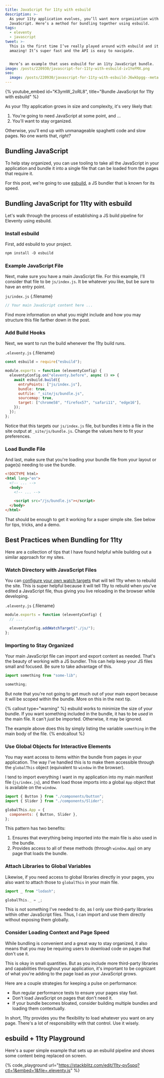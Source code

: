 ```yaml
---
title: JavaScript for 11ty with esbuild
description: >-
  As your 11ty application evolves, you’ll want more organization with your
  JavaScript. Here’s a method for bundling together using esbuild.
tags:
  - eleventy
  - javascript
tweet: >-
  This is the first time I’ve really played around with esbuild and it is
  amazing! It’s super fast and the API is easy to navigate.


  Here’s an example that uses esbuild for an 11ty JavaScript bundle.
image: /posts/220930/javascript-for-11ty-with-esbuild-iv1YeFMX.png
seo:
  image: /posts/220930/javascript-for-11ty-with-esbuild-J6wkbpgg--meta.png
---
```


{% youtube_embed
    id="K3ymW_2oRL8",
    title="Bundle JavaScript for 11ty with esbuild" %}

As your 11ty application grows in size and complexity, it's very likely that:

1. You're going to need JavaScript at some point, and ...
1. You'll want to stay organized.

Otherwise, you'll end up with unmanageable spaghetti code and slow pages. No one wants that, _right?_

## Bundling JavaScript

To help stay organized, you can use tooling to take all the JavaScript in your application and bundle it into a single file that can be loaded from the pages that require it.

For this post, we're going to use [esbuild](https://esbuild.github.io/), a JS bundler that is known for its speed.

## Bundling JavaScript for 11ty with esbuild

Let's walk through the process of establishing a JS build pipeline for Eleventy using esbuild.

### Install esbuild

First, add esbuild to your project.

```txt
npm install -D esbuild
```

### Example JavaScript File

Next, make sure you have a main JavaScript file. For this example, I'll consider that file to be `js/index.js`. It be whatever you like, but be sure to have an entry point.

`js/index.js` {.filename}

```js
// Your main JavaScript content here ...
```

Find more information on what you might include and how you may structure this file farther down in the post.

### Add Build Hooks

Next, we want to run the build whenever the 11ty build runs.

`.eleventy.js` {.filename}

```js
const esbuild = require("esbuild");

module.exports = function (eleventyConfig) {
  eleventyConfig.on("eleventy.before", async () => {
    await esbuild.build({
      entryPoints: ["js/index.js"],
      bundle: true,
      outfile: "_site/js/bundle.js",
      sourcemap: true,
      target: ["chrome58", "firefox57", "safari11", "edge16"],
    });
  });
};
```

Notice that this targets our `js/index.js` file, but bundles it into a file in the site output at `_site/js/bundle.js`. Change the values here to fit your preferences.

### Load Bundle File

And last, make sure that you're loading your bundle file from your layout or page(s) needing to use the bundle.

```html
<!DOCTYPE html>
<html lang="en">
  <!-- ... -->
  <body>
    <!-- ... -->

    <script src="/js/bundle.js"></script>
  </body>
</html>
```

That should be enough to get it working for a super simple site. See below for tips, tricks, and a demo.

## Best Practices when Bundling for 11ty

Here are a collection of tips that I have found helpful while building out a similar approach for my sites.

### Watch Directory with JavaScript Files

You can [configure your own watch targets](https://www.11ty.dev/docs/watch-serve/#add-your-own-watch-targets) that will tell 11ty when to rebuild the site. This is super helpful because it will tell 11ty to rebuild when you've edited a JavaScript file, thus giving you live reloading in the browser while developing.

`.eleventy.js` {.filename}

```js
module.exports = function (eleventyConfig) {
  // ...

  eleventyConfig.addWatchTarget("./js/");
};
```

### Importing to Stay Organized

Your main JavaScript file can import and export content as needed. That's the beauty of working with a JS bundler. This can help keep your JS files small and focused. Be sure to take advantage of this.

```js
import something from "some-lib";

something;
```

But note that you're not going to get much out of your main export because it will be scoped within the bundle. More on this in the next tip.

{% callout type="warning" %}
esbuild works to minimize the size of your bundle. If you want something included in the bundle, it has to be _used_ in the main file. It can't _just_ be imported. Otherwise, it may be ignored.

The example above does this by simply listing the variable `something` in the main body of the file.
{% endcallout %}

### Use Global Objects for Interactive Elements

You may want access to items within the bundle from pages in your application. The way I've handled this is to make them accessible through the `globalThis` object (equivalent to `window` in the browser).

I tend to import everything I want in my application into my main manifest file (`js/index.js`), and then load those imports into a global `App` object that is available on the `window`.

```js
import { Button } from "./components/button";
import { Slider } from "./components/Slider";

globalThis.App = {
  components: { Button, Slider },
};
```

This pattern has two benefits:

1. Ensures that everything being imported into the main file is also used in the bundle.
1. Provides access to all of these methods (through `window.App`) on any page that loads the bundle.

### Attach Libraries to Global Variables

Likewise, if you need access to global libraries directly in your pages, you also want to attach those to `globalThis` in your main file.

```js
import _ from "lodash";

globalThis._ = _;
```

This is not something I've needed to do, as I only use third-party libraries within other JavaScript files. Thus, I can import and use them directly without exposing them globally.

### Consider Loading Context and Page Speed

While bundling is convenient and a great way to stay organized, it also means that you may be requiring users to download code on pages that don't use it.

This is okay in small quantities. But as you include more third-party libraries and capabilities throughout your application, it's important to be cognizant of what you're adding to the page load as your JavaScript grows.

Here are a couple strategies for keeping a pulse on performance:

- Run regular performance tests to ensure your pages stay fast.
- Don't load JavaScript on pages that don't need it.
- If your bundle becomes bloated, consider building multiple bundles and loading them contextually.

In short, 11ty provides you the flexibility to load whatever you want on any page. There's a lot of responsibility with that control. Use it wisely.

## esbuild + 11ty Playground

Here's a super simple example that sets up an esbuild pipeline and shows some content being replaced on screen.

{% code_playground url="https://stackblitz.com/edit/11ty-pv5spq?ctl=1&embed=1&file=.eleventy.js" %}
